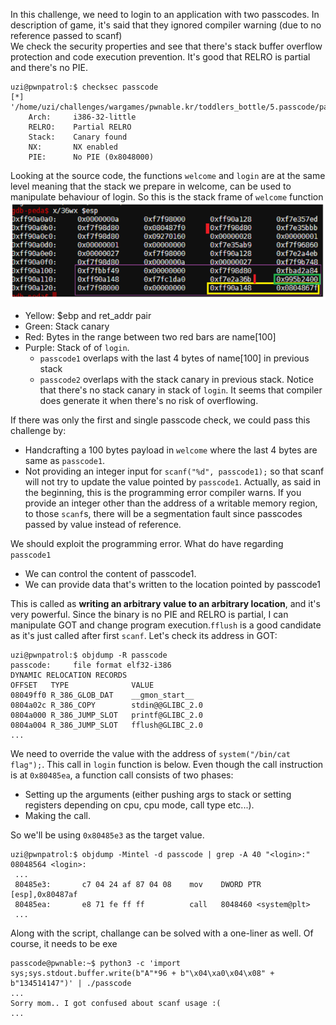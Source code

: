In this challenge, we need to login to an application with two passcodes. In description of game, it's said that they ignored compiler warning (due to no reference passed to scanf) <br/>
We check the security properties and see that there's stack buffer overflow protection and code execution prevention. It's good that RELRO is partial and there's no PIE.
```
uzi@pwnpatrol:$ checksec passcode
[*] '/home/uzi/challenges/wargames/pwnable.kr/toddlers_bottle/5.passcode/passcode'
    Arch:     i386-32-little
    RELRO:    Partial RELRO
    Stack:    Canary found
    NX:       NX enabled
    PIE:      No PIE (0x8048000)
```
Looking at the source code, the functions `welcome` and `login` are at the same level meaning that the stack we prepare in welcome,
can be used to manipulate behaviour of login. So this is the stack frame of `welcome` function
![](images/image.png)

* Yellow: $ebp and ret_addr pair
* Green: Stack canary
* Red: Bytes in the range between two red bars are name[100]
* Purple: Stack of of `login`.
    * `passcode1` overlaps with the last 4 bytes of name[100] in previous stack
    * `passcode2` overlaps with the stack canary in previous stack. Notice that there's no stack canary in stack of `login`. It seems that compiler does generate it when there's no risk of overflowing.

If there was only the first and single passcode check, we could pass this challenge by:
* Handcrafting a 100 bytes payload in `welcome` where the last 4 bytes are same as `passcode1`.
* Not providing an integer input for `scanf("%d", passcode1);` so that scanf will not try to update the value pointed by `passcode1`. Actually, as said in the beginning, this is the programming error compiler warns. If you provide an integer other than the address of a writable memory region, to those `scanf`s, there will be a segmentation fault since passcodes passed by value instead of reference.

We should exploit the programming error. What do have regarding `passcode1`
* We can control the content of passcode1.
* We can provide data that's written to the location pointed by passcode1

This is called as **writing an arbitrary value to an arbitrary location**, and it's very powerful. Since the binary is no PIE and RELRO is partial, I can manipulate GOT and change program execution.`fflush` is a good candidate as it's just called after first `scanf`.
Let's check its address in GOT:
```
uzi@pwnpatrol:$ objdump -R passcode
passcode:     file format elf32-i386
DYNAMIC RELOCATION RECORDS
OFFSET   TYPE              VALUE 
08049ff0 R_386_GLOB_DAT    __gmon_start__
0804a02c R_386_COPY        stdin@@GLIBC_2.0
0804a000 R_386_JUMP_SLOT   printf@GLIBC_2.0
0804a004 R_386_JUMP_SLOT   fflush@GLIBC_2.0
...
```
We need to override the value with the address of `system("/bin/cat flag");`. This call in `login` function is below. Even though the call instruction is at `0x80485ea`, a function call consists of two phases:
* Setting up the arguments (either pushing args to stack or setting registers depending on cpu, cpu mode, call type etc...).
* Making the call.

So we'll be using `0x80485e3` as the target value.
```
uzi@pwnpatrol:$ objdump -Mintel -d passcode | grep -A 40 "<login>:"
08048564 <login>:
 ...
 80485e3:       c7 04 24 af 87 04 08    mov    DWORD PTR [esp],0x80487af
 80485ea:       e8 71 fe ff ff          call   8048460 <system@plt>
 ...
```
Along with the script, challange can be solved with a one-liner as well. Of course, it needs to be exe
```
passcode@pwnable:~$ python3 -c 'import sys;sys.stdout.buffer.write(b"A"*96 + b"\x04\xa0\x04\x08" + b"134514147")' | ./passcode
...
Sorry mom.. I got confused about scanf usage :(
...
```






